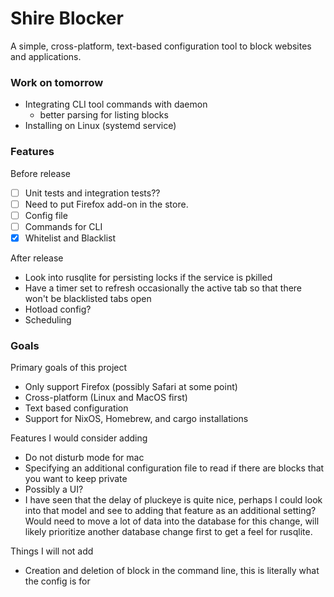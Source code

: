 # Shire Blocker
A simple, cross-platform, text-based configuration tool to block websites and applications.

### Work on tomorrow
- Integrating CLI tool commands with daemon
    - better parsing for listing blocks
- Installing on Linux (systemd service)

### Features
Before release
- [ ] Unit tests and integration tests??
- [ ] Need to put Firefox add-on in the store.
- [ ] Config file
- [ ] Commands for CLI
- [x] Whitelist and Blacklist

After release
- Look into rusqlite for persisting locks if the service is pkilled
- Have a timer set to refresh occasionally the active tab so that there won't be blacklisted tabs open
- Hotload config?
- Scheduling

### Goals
Primary goals of this project
- Only support Firefox (possibly Safari at some point)
- Cross-platform (Linux and MacOS first)
- Text based configuration
- Support for NixOS, Homebrew, and cargo installations

Features I would consider adding
- Do not disturb mode for mac
- Specifying an additional configuration file to read if there are blocks that you want to keep private
- Possibly a UI?
- I have seen that the delay of pluckeye is quite nice, perhaps I could look into that model and see to adding that feature as an additional setting? Would need to move a lot of data into the database for this change, will likely prioritize another database change first to get a feel for rusqlite.

Things I will not add
- Creation and deletion of block in the command line, this is literally what the config is for

